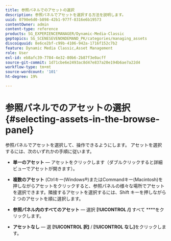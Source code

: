 ```yaml
---
title: 参照パネルでのアセットの選択
description: 参照パネルでアセットを選択する方法を説明します。
uuid: 0790e6d0-b898-42b1-977f-8316e6b19573
contentOwner: admin
content-type: reference
products: SG_EXPERIENCEMANAGER/Dynamic-Media-Classic
geptopics: SG_SCENESEVENONDEMAND_PK/categories/managing_assets
discoiquuid: 8e6ce2bf-c99b-4106-942a-1716f152c7b2
feature: Dynamic Media Classic,Asset Management
role: User
exl-id: eb8afc39-7784-4e32-80b6-2b87f3e0acff
source-git-commit: 1d71cbe6e2493ac8d47e837a20e194b6ae7a22d4
workflow-type: tm+mt
source-wordcount: '101'
ht-degree: 19%

---
```


# 参照パネルでのアセットの選択{#selecting-assets-in-the-browse-panel}

参照パネルでアセットを選択して、操作できるようにします。 アセットを選択するには、次のいずれかの手順に従います。

* **単一のアセット**  — アセットをクリックします（ダブルクリックすると詳細ビューでアセットが開きます）。

* **複数のアセット** (Ctrlキー(Windows®)またはCommandキー(Macintosh)を押しながらアセットをクリックすると、参照パネルの様々な場所でアセットを選択できます。隣接するアセットを選択するには、Shift キーを押しながら 2 つのアセットを順に選択します。

* **参照パネル内のすべてのアセット**  — 選択 **[!UICONTROL /]** すべて ****&#x200B;をクリックします。

* **アセットなし**  — 選 **[!UICONTROL 択]** / **[!UICONTROL なし]**&#x200B;をクリックします。
